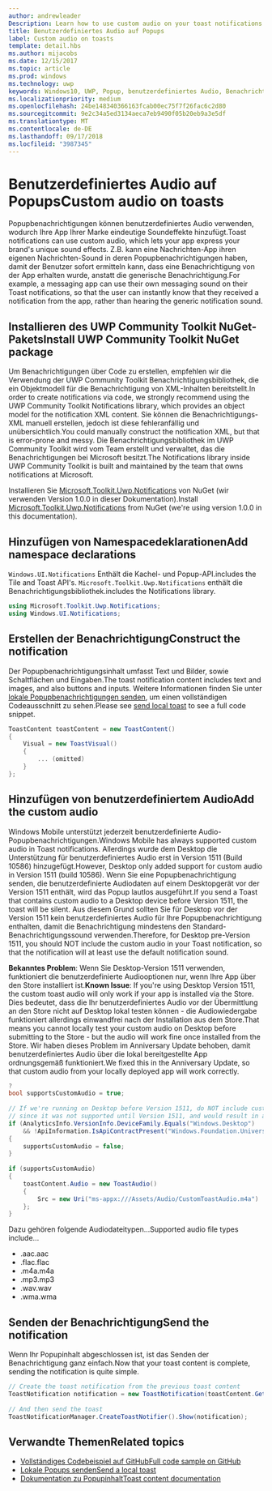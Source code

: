 ```yaml
---
author: andrewleader
Description: Learn how to use custom audio on your toast notifications.
title: Benutzerdefiniertes Audio auf Popups
label: Custom audio on toasts
template: detail.hbs
ms.author: mijacobs
ms.date: 12/15/2017
ms.topic: article
ms.prod: windows
ms.technology: uwp
keywords: Windows10, UWP, Popup, benutzerdefiniertes Audio, Benachrichtigungen, Audio, Sound
ms.localizationpriority: medium
ms.openlocfilehash: 24be148340366163fcab00ec75f7f26fac6c2d80
ms.sourcegitcommit: 9e2c34a5ed3134aeca7eb9490f05b20eb9a3e5df
ms.translationtype: MT
ms.contentlocale: de-DE
ms.lasthandoff: 09/17/2018
ms.locfileid: "3987345"
---
```

# <a name="custom-audio-on-toasts"></a><span data-ttu-id="c1c2d-103">Benutzerdefiniertes Audio auf Popups</span><span class="sxs-lookup"><span data-stu-id="c1c2d-103">Custom audio on toasts</span></span>

<span data-ttu-id="c1c2d-104">Popupbenachrichtigungen können benutzerdefiniertes Audio verwenden, wodurch Ihre App Ihrer Marke eindeutige Soundeffekte hinzufügt.</span><span class="sxs-lookup"><span data-stu-id="c1c2d-104">Toast notifications can use custom audio, which lets your app express your brand's unique sound effects.</span></span> <span data-ttu-id="c1c2d-105">Z.B. kann eine Nachrichten-App ihren eigenen Nachrichten-Sound in deren Popupbenachrichtigungen haben, damit der Benutzer sofort ermitteln kann, dass eine Benachrichtigung von der App erhalten wurde, anstatt die generische Benachrichtigung.</span><span class="sxs-lookup"><span data-stu-id="c1c2d-105">For example, a messaging app can use their own messaging sound on their Toast notifications, so that the user can instantly know that they received a notification from the app, rather than hearing the generic notification sound.</span></span>

## <a name="install-uwp-community-toolkit-nuget-package"></a><span data-ttu-id="c1c2d-106">Installieren des UWP Community Toolkit NuGet-Pakets</span><span class="sxs-lookup"><span data-stu-id="c1c2d-106">Install UWP Community Toolkit NuGet package</span></span>

<span data-ttu-id="c1c2d-107">Um Benachrichtigungen über Code zu erstellen, empfehlen wir die Verwendung der UWP Community Toolkit Benachrichtigungsbibliothek, die ein Objektmodell für die Benachrichtigung von XML-Inhalten bereitstellt.</span><span class="sxs-lookup"><span data-stu-id="c1c2d-107">In order to create notifications via code, we strongly recommend using the UWP Community Toolkit Notifications library, which provides an object model for the notification XML content.</span></span> <span data-ttu-id="c1c2d-108">Sie können die Benachrichtigungs-XML manuell erstellen, jedoch ist diese fehleranfällig und unübersichtlich.</span><span class="sxs-lookup"><span data-stu-id="c1c2d-108">You could manually construct the notification XML, but that is error-prone and messy.</span></span> <span data-ttu-id="c1c2d-109">Die Benachrichtigungsbibliothek im UWP Community Toolkit wird vom Team erstellt und verwaltet, das die Benachrichtigungen bei Microsoft besitzt.</span><span class="sxs-lookup"><span data-stu-id="c1c2d-109">The Notifications library inside UWP Community Toolkit is built and maintained by the team that owns notifications at Microsoft.</span></span>

<span data-ttu-id="c1c2d-110">Installieren Sie [Microsoft.Toolkit.Uwp.Notifications](https://www.nuget.org/packages/Microsoft.Toolkit.Uwp.Notifications/) von NuGet (wir verwenden Version 1.0.0 in dieser Dokumentation).</span><span class="sxs-lookup"><span data-stu-id="c1c2d-110">Install [Microsoft.Toolkit.Uwp.Notifications](https://www.nuget.org/packages/Microsoft.Toolkit.Uwp.Notifications/) from NuGet (we're using version 1.0.0 in this documentation).</span></span>


## <a name="add-namespace-declarations"></a><span data-ttu-id="c1c2d-111">Hinzufügen von Namespacedeklarationen</span><span class="sxs-lookup"><span data-stu-id="c1c2d-111">Add namespace declarations</span></span>

`Windows.UI.Notifications` <span data-ttu-id="c1c2d-112">Enthält die Kachel- und Popup-API.</span><span class="sxs-lookup"><span data-stu-id="c1c2d-112">includes the Tile and Toast API's.</span></span> `Microsoft.Toolkit.Uwp.Notifications` <span data-ttu-id="c1c2d-113">enthält die Benachrichtigungsbibliothek.</span><span class="sxs-lookup"><span data-stu-id="c1c2d-113">includes the Notifications library.</span></span>

```csharp
using Microsoft.Toolkit.Uwp.Notifications;
using Windows.UI.Notifications;
```


## <a name="construct-the-notification"></a><span data-ttu-id="c1c2d-114">Erstellen der Benachrichtigung</span><span class="sxs-lookup"><span data-stu-id="c1c2d-114">Construct the notification</span></span>

<span data-ttu-id="c1c2d-115">Der Popupbenachrichtigungsinhalt umfasst Text und Bilder, sowie Schaltflächen und Eingaben.</span><span class="sxs-lookup"><span data-stu-id="c1c2d-115">The toast notification content includes text and images, and also buttons and inputs.</span></span> <span data-ttu-id="c1c2d-116">Weitere Informationen finden Sie unter [lokale Popupbenachrichtigungen senden](send-local-toast.md), um einen vollständigen Codeausschnitt zu sehen.</span><span class="sxs-lookup"><span data-stu-id="c1c2d-116">Please see [send local toast](send-local-toast.md) to see a full code snippet.</span></span>

```csharp
ToastContent toastContent = new ToastContent()
{
    Visual = new ToastVisual()
    {
        ... (omitted)
    }
};
```


## <a name="add-the-custom-audio"></a><span data-ttu-id="c1c2d-117">Hinzufügen von benutzerdefiniertem Audio</span><span class="sxs-lookup"><span data-stu-id="c1c2d-117">Add the custom audio</span></span>

<span data-ttu-id="c1c2d-118">Windows Mobile unterstützt jederzeit benutzerdefinierte Audio-Popupbenachrichtigungen.</span><span class="sxs-lookup"><span data-stu-id="c1c2d-118">Windows Mobile has always supported custom audio in Toast notifications.</span></span> <span data-ttu-id="c1c2d-119">Allerdings wurde dem Desktop die Unterstützung für benutzerdefiniertes Audio erst in Version 1511 (Build 10586) hinzugefügt.</span><span class="sxs-lookup"><span data-stu-id="c1c2d-119">However, Desktop only added support for custom audio in Version 1511 (build 10586).</span></span> <span data-ttu-id="c1c2d-120">Wenn Sie eine Popupbenachrichtigung senden, die benutzerdefinierte Audiodaten auf einem Desktopgerät vor der Version 1511 enthält, wird das Popup lautlos ausgeführt.</span><span class="sxs-lookup"><span data-stu-id="c1c2d-120">If you send a Toast that contains custom audio to a Desktop device before Version 1511, the toast will be silent.</span></span> <span data-ttu-id="c1c2d-121">Aus diesem Grund sollten Sie für Desktop vor der Version 1511 kein benutzerdefiniertes Audio für Ihre Popupbenachrichtigung enthalten, damit die Benachrichtigung mindestens den Standard-Benachrichtigungssound verwenden.</span><span class="sxs-lookup"><span data-stu-id="c1c2d-121">Therefore, for Desktop pre-Version 1511, you should NOT include the custom audio in your Toast notification, so that the notification will at least use the default notification sound.</span></span>

<span data-ttu-id="c1c2d-122">**Bekanntes Problem**: Wenn Sie Desktop-Version 1511 verwenden, funktioniert die benutzerdefinierte Audiooptionen nur, wenn Ihre App über den Store installiert ist.</span><span class="sxs-lookup"><span data-stu-id="c1c2d-122">**Known Issue**: If you're using Desktop Version 1511, the custom toast audio will only work if your app is installed via the Store.</span></span> <span data-ttu-id="c1c2d-123">Dies bedeutet, dass die Ihr benutzerdefiniertes Audio vor der Übermittlung an den Store nicht auf Desktop lokal testen können - die Audiowiedergabe funktioniert allerdings einwandfrei nach der Installation aus dem Store.</span><span class="sxs-lookup"><span data-stu-id="c1c2d-123">That means you cannot locally test your custom audio on Desktop before submitting to the Store - but the audio will work fine once installed from the Store.</span></span> <span data-ttu-id="c1c2d-124">Wir haben dieses Problem im Anniversary Update behoben, damit benutzerdefiniertes Audio über die lokal bereitgestellte App ordnungsgemäß funktioniert.</span><span class="sxs-lookup"><span data-stu-id="c1c2d-124">We fixed this in the Anniversary Update, so that custom audio from your locally deployed app will work correctly.</span></span>

```csharp
?
bool supportsCustomAudio = true;
 
// If we're running on Desktop before Version 1511, do NOT include custom audio
// since it was not supported until Version 1511, and would result in a silent toast.
if (AnalyticsInfo.VersionInfo.DeviceFamily.Equals("Windows.Desktop")
    && !ApiInformation.IsApiContractPresent("Windows.Foundation.UniversalApiContract", 2))
{
    supportsCustomAudio = false;
}
 
if (supportsCustomAudio)
{
    toastContent.Audio = new ToastAudio()
    {
        Src = new Uri("ms-appx:///Assets/Audio/CustomToastAudio.m4a")
    };
}
```

<span data-ttu-id="c1c2d-125">Dazu gehören folgende Audiodateitypen...</span><span class="sxs-lookup"><span data-stu-id="c1c2d-125">Supported audio file types include...</span></span>

- <span data-ttu-id="c1c2d-126">.aac</span><span class="sxs-lookup"><span data-stu-id="c1c2d-126">.aac</span></span>
- <span data-ttu-id="c1c2d-127">.flac</span><span class="sxs-lookup"><span data-stu-id="c1c2d-127">.flac</span></span>
- <span data-ttu-id="c1c2d-128">.m4a</span><span class="sxs-lookup"><span data-stu-id="c1c2d-128">.m4a</span></span>
- <span data-ttu-id="c1c2d-129">.mp3</span><span class="sxs-lookup"><span data-stu-id="c1c2d-129">.mp3</span></span>
- <span data-ttu-id="c1c2d-130">.wav</span><span class="sxs-lookup"><span data-stu-id="c1c2d-130">.wav</span></span>
- <span data-ttu-id="c1c2d-131">.wma</span><span class="sxs-lookup"><span data-stu-id="c1c2d-131">.wma</span></span>


## <a name="send-the-notification"></a><span data-ttu-id="c1c2d-132">Senden der Benachrichtigung</span><span class="sxs-lookup"><span data-stu-id="c1c2d-132">Send the notification</span></span>

<span data-ttu-id="c1c2d-133">Wenn Ihr Popupinhalt abgeschlossen ist, ist das Senden der Benachrichtigung ganz einfach.</span><span class="sxs-lookup"><span data-stu-id="c1c2d-133">Now that your toast content is complete, sending the notification is quite simple.</span></span>

```csharp
// Create the toast notification from the previous toast content
ToastNotification notification = new ToastNotification(toastContent.GetXml());
             
// And then send the toast
ToastNotificationManager.CreateToastNotifier().Show(notification);
```


## <a name="related-topics"></a><span data-ttu-id="c1c2d-134">Verwandte Themen</span><span class="sxs-lookup"><span data-stu-id="c1c2d-134">Related topics</span></span>

- [<span data-ttu-id="c1c2d-135">Vollständiges Codebeispiel auf GitHub</span><span class="sxs-lookup"><span data-stu-id="c1c2d-135">Full code sample on GitHub</span></span>](https://github.com/WindowsNotifications/quickstart-toast-with-custom-audio)
- [<span data-ttu-id="c1c2d-136">Lokale Popups senden</span><span class="sxs-lookup"><span data-stu-id="c1c2d-136">Send a local toast</span></span>](send-local-toast.md)
- [<span data-ttu-id="c1c2d-137">Dokumentation zu Popupinhalt</span><span class="sxs-lookup"><span data-stu-id="c1c2d-137">Toast content documentation</span></span>](adaptive-interactive-toasts.md)